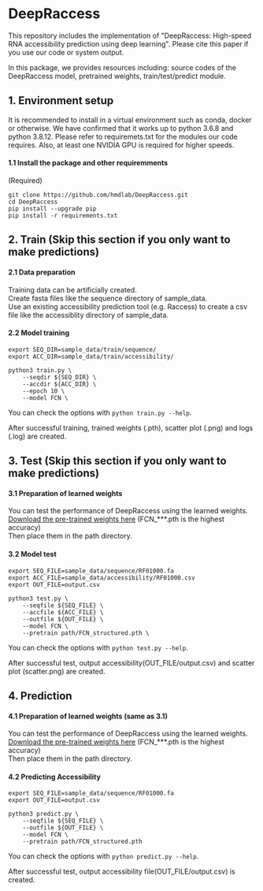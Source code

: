 # DeepRaccess
This repository includes the implementation of "DeepRaccess: High-speed RNA accessibility prediction using deep learning". Please cite this paper if you use our code or system output.

In this package, we provides resources including: source codes of the DeepRaccess model, pretrained weights, train/test/predict module.

## 1. Environment setup
It is recommended to install in a virtual environment such as conda, docker or otherwise. We have confirmed that it works up to python 3.6.8 and python 3.8.12. Please refer to requiremets.txt for the modules our code requires. Also, at least one NVIDIA GPU is required for higher speeds.

#### 1.1 Install the package and other requiremments
(Required)
```
git clone https://github.com/hmdlab/DeepRaccess.git
cd DeepRaccess
pip install --upgrade pip
pip install -r requirements.txt
```

## 2. Train (Skip this section if you only want to make predictions)
#### 2.1 Data preparation
Training data can be artificially created.  
Create fasta files like the sequence directory of sample_data.  
Use an existing accessibility prediction tool (e.g. Raccess) to create a csv file like the accessiblity directory of sample_data.


#### 2.2 Model training
```
export SEQ_DIR=sample_data/train/sequence/
export ACC_DIR=sample_data/train/accessibility/

python3 train.py \
    --seqdir ${SEQ_DIR} \
    --accdir ${ACC_DIR} \
    --epoch 10 \
    --model FCN \
```
You can check the options with `python train.py --help`.

After successful training, trained weights (.pth), scatter plot (.png) and logs (.log) are created.

## 3. Test (Skip this section if you only want to make predictions)
#### 3.1 Preparation of learned weights

You can test the performance of DeepRaccess using the learned weights.  
[Download the pre-trained weights here](https://drive.google.com/drive/folders/1xJOV2vIoVYCx6i9YY70CWwEGacQw8jTP?usp=sharing) (FCN_***.pth is the highest accuracy)  
Then place them in the path directory.


#### 3.2 Model test
```
export SEQ_FILE=sample_data/sequence/RF01000.fa
export ACC_FILE=sample_data/accessibility/RF01000.csv
export OUT_FILE=output.csv

python3 test.py \
    --seqfile ${SEQ_FILE} \
    --accfile ${ACC_FILE} \
    --outfile ${OUT_FILE} \
    --model FCN \
    --pretrain path/FCN_structured.pth \
```
You can check the options with `python test.py --help`.

After successful test, output accessibility(OUT_FILE/output.csv) and scatter plot (scatter.png) are created.

## 4. Prediction
#### 4.1 Preparation of learned weights (same as 3.1)
You can test the performance of DeepRaccess using the learned weights.  
[Download the pre-trained weights here](https://drive.google.com/drive/folders/1xJOV2vIoVYCx6i9YY70CWwEGacQw8jTP?usp=sharing) (FCN_***.pth is the highest accuracy)  
Then place them in the path directory.


#### 4.2 Predicting Accessibility

```
export SEQ_FILE=sample_data/sequence/RF01000.fa
export OUT_FILE=output.csv

python3 predict.py \
    --seqfile ${SEQ_FILE} \
    --outfile ${OUT_FILE} \
    --model FCN \
    --pretrain path/FCN_structured.pth
```
You can check the options with `python predict.py --help`.

After successful test, output accessibility file(OUT_FILE/output.csv) is created.
